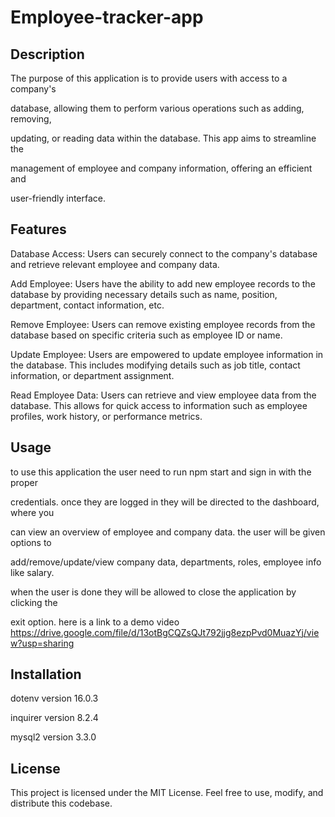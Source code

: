 # Employee-tracker-app

## Description

The purpose of this application is to provide users with access to a company's 

database, allowing them to perform various operations such as adding, removing, 

updating, or reading data within the database. This app aims to streamline the 

management of employee and company information, offering an efficient and 

user-friendly interface.

## Features

Database Access: Users can securely connect to the company's database and retrieve relevant employee and company data.

Add Employee: Users have the ability to add new employee records to the database by providing necessary details such as name, position, department, contact information, etc.

Remove Employee: Users can remove existing employee records from the database based on specific criteria such as employee ID or name.

Update Employee: Users are empowered to update employee information in the database. This includes modifying details such as job title, contact information, or department assignment.

Read Employee Data: Users can retrieve and view employee data from the database. This allows for quick access to information such as employee profiles, work history, or performance metrics.

## Usage

to use this application the user need to run npm start and sign in with the proper 

credentials. once they are logged in they will be directed to the dashboard, where you 

can view an overview of employee and company data. the user will be given options to 

add/remove/update/view company data, departments, roles, employee info like salary. 

when the user is done they will be allowed to close the application by clicking the 

exit option. here is a link to a demo video https://drive.google.com/file/d/13otBgCQZsQJt792jjg8ezpPvd0MuazYj/view?usp=sharing

## Installation 

dotenv version 16.0.3

inquirer version 8.2.4

mysql2 version 3.3.0

## License

This project is licensed under the MIT License. Feel free to use, modify, and distribute this codebase.

